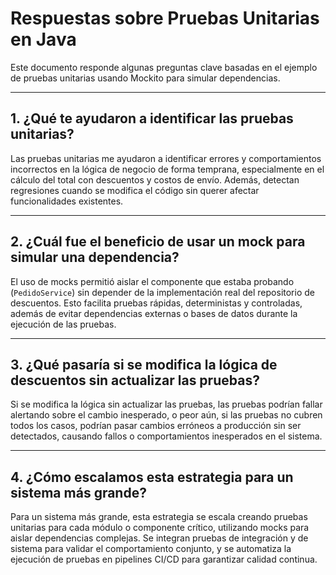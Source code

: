 # Respuestas sobre Pruebas Unitarias en Java

Este documento responde algunas preguntas clave basadas en el ejemplo de pruebas unitarias usando Mockito para simular dependencias.

---

## 1. ¿Qué te ayudaron a identificar las pruebas unitarias?

Las pruebas unitarias me ayudaron a identificar errores y comportamientos incorrectos en la lógica de negocio de forma temprana, especialmente en el cálculo del total con descuentos y costos de envío. Además, detectan regresiones cuando se modifica el código sin querer afectar funcionalidades existentes.

---

## 2. ¿Cuál fue el beneficio de usar un mock para simular una dependencia?

El uso de mocks permitió aislar el componente que estaba probando (`PedidoService`) sin depender de la implementación real del repositorio de descuentos. Esto facilita pruebas rápidas, deterministas y controladas, además de evitar dependencias externas o bases de datos durante la ejecución de las pruebas.

---

## 3. ¿Qué pasaría si se modifica la lógica de descuentos sin actualizar las pruebas?

Si se modifica la lógica sin actualizar las pruebas, las pruebas podrían fallar alertando sobre el cambio inesperado, o peor aún, si las pruebas no cubren todos los casos, podrían pasar cambios erróneos a producción sin ser detectados, causando fallos o comportamientos inesperados en el sistema.

---

## 4. ¿Cómo escalamos esta estrategia para un sistema más grande?

Para un sistema más grande, esta estrategia se escala creando pruebas unitarias para cada módulo o componente crítico, utilizando mocks para aislar dependencias complejas. Se integran pruebas de integración y de sistema para validar el comportamiento conjunto, y se automatiza la ejecución de pruebas en pipelines CI/CD para garantizar calidad continua.


